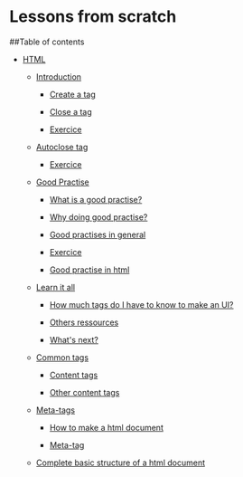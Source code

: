 Lessons from scratch
====

##Table of contents

  + [HTML](./html/2014-09-10-html-an-introduction.markdown#html)

    + [Introduction](./html/2014-09-10-html-an-introduction.markdown#html__introduction)

      + [Create a tag](./html/2014-09-10-html-an-introduction.markdown#create-a-tag)

      + [Close a tag](./html/2014-09-10-html-an-introduction.markdown#close-a-tag)

      + [Exercice](./html/2014-09-10-html-an-introduction.markdown#exercice)
      
    + [Autoclose tag](./html/2014-09-10-html-tag-exception.markdown#autoclose-tag)
      
      + [Exercice](./html/2014-09-10-html-tag-exception.markdown#exercice)
      
    + [Good Practise](./html/2014-09-11-html-good-practises-1.markdown#good-practise-1)
    
      + [What is a good practise?](./html/2014-09-11-html-good-practises-1.markdown#what-is-a-good-practise?)
      
      + [Why doing good practise?](./html/2014-09-11-html-good-practises-1.markdown#why-doing-good-practise)
      
      + [Good practises in general](https://github.com/leGuest/lessons/blob/master/html/2014-09-11-html-good-practises-2.markdown#what-are-good-practises-in-general-?)
      
      + [Exercice](./html/2014-09-11-html-good-practises-2.markdown#exercice)
      
      + [Good practise in html](https://github.com/leGuest/lessons/blob/master/html/2014-09-11-html-good-practises-2.markdown#good-practise-in-html)
      
    + [Learn it all](./html/2014-09-12-html-learn-it-all.markdown#learn-it-all)
    
      + [How much tags do I have to know to make an UI?](./html/2014-09-12-html-learn-it-all.markdown#how-much-tags)
      
      + [Others ressources](./html/2014-09-12-html-learn-it-all.markdown#others-ressources)
      
      + [What's next?](./html/2014-09-12-html-learn-it-all.markdown#what-is-next-?)

    + [Common tags](./html/2014-09-12-html-tags-1.markdown#common-tags-1)
    
      + [Content tags](./html/2014-09-12-html-tags-1.markdown#content-tag)
      
      + [Other content tags](./html/2014-09-12-html-tags-2.markdown#others-content-tag)

    + [Meta-tags](./html/2014-09-13-html-meta-tags.markdown#meta-tags)
    
      + [How to make a html document](./html/2014-09-13-html-meta-tags.markdown#how-to-make-a-html-document-?)
      
      + [Meta-tag](./html/2014-09-13-html-meta-tags.markdown#Meta-tag)
      
    + [Complete basic structure of a html document]()
